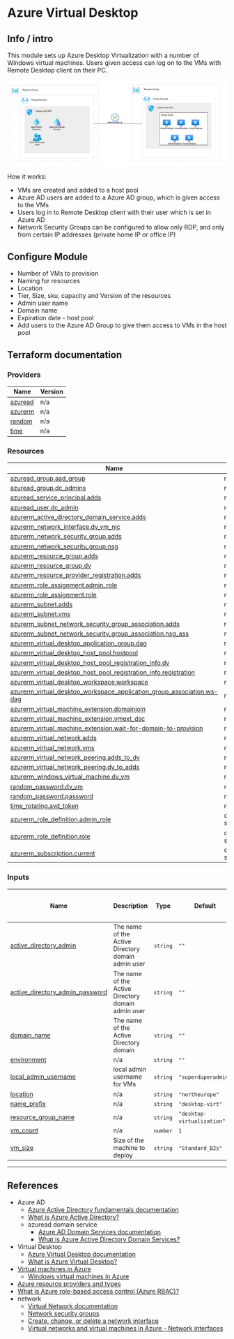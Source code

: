 # Azure Virtual Desktop



## Info / intro

This module sets up Azure Desktop Virtualization with a number of Windows virtual machines. Users given access can log on to the VMs with Remote Desktop client on their PC.

![9-virtual-desktop](/img/9-virtual-desktop.png)

How it works:

- VMs are created and added to a host pool
- Azure AD users are added to a Azure AD group, which is given access to the VMs
- Users log in to Remote Desktop client with their user which is set in Azure AD
- Network Security Groups can be configured to allow only RDP, and only from certain IP addresses (private home IP or office IP)

## Configure Module
- Number of VMs to provision
- Naming for resources 
- Location 
- Tier, Size, sku, capacity and Version of the resources
- Admin user name
- Domain name
- Expiration date - host pool
- Add users to the Azure AD Group to give them access to VMs in the host pool


## Terraform documentation 

### Providers

| Name | Version |
|------|---------|
| <a name="provider_azuread"></a> [azuread](#provider\_azuread) | n/a |
| <a name="provider_azurerm"></a> [azurerm](#provider\_azurerm) | n/a |
| <a name="provider_random"></a> [random](#provider\_random) | n/a |
| <a name="provider_time"></a> [time](#provider\_time) | n/a |



### Resources

| Name | Type |
|------|------|
| [azuread_group.aad_group](https://registry.terraform.io/providers/hashicorp/azuread/latest/docs/resources/group) | resource |
| [azuread_group.dc_admins](https://registry.terraform.io/providers/hashicorp/azuread/latest/docs/resources/group) | resource |
| [azuread_service_principal.adds](https://registry.terraform.io/providers/hashicorp/azuread/latest/docs/resources/service_principal) | resource |
| [azuread_user.dc_admin](https://registry.terraform.io/providers/hashicorp/azuread/latest/docs/resources/user) | resource |
| [azurerm_active_directory_domain_service.adds](https://registry.terraform.io/providers/hashicorp/azurerm/latest/docs/resources/active_directory_domain_service) | resource |
| [azurerm_network_interface.dv_vm_nic](https://registry.terraform.io/providers/hashicorp/azurerm/latest/docs/resources/network_interface) | resource |
| [azurerm_network_security_group.adds](https://registry.terraform.io/providers/hashicorp/azurerm/latest/docs/resources/network_security_group) | resource |
| [azurerm_network_security_group.nsg](https://registry.terraform.io/providers/hashicorp/azurerm/latest/docs/resources/network_security_group) | resource |
| [azurerm_resource_group.adds](https://registry.terraform.io/providers/hashicorp/azurerm/latest/docs/resources/resource_group) | resource |
| [azurerm_resource_group.dv](https://registry.terraform.io/providers/hashicorp/azurerm/latest/docs/resources/resource_group) | resource |
| [azurerm_resource_provider_registration.adds](https://registry.terraform.io/providers/hashicorp/azurerm/latest/docs/resources/resource_provider_registration) | resource |
| [azurerm_role_assignment.admin_role](https://registry.terraform.io/providers/hashicorp/azurerm/latest/docs/resources/role_assignment) | resource |
| [azurerm_role_assignment.role](https://registry.terraform.io/providers/hashicorp/azurerm/latest/docs/resources/role_assignment) | resource |
| [azurerm_subnet.adds](https://registry.terraform.io/providers/hashicorp/azurerm/latest/docs/resources/subnet) | resource |
| [azurerm_subnet.vms](https://registry.terraform.io/providers/hashicorp/azurerm/latest/docs/resources/subnet) | resource |
| [azurerm_subnet_network_security_group_association.adds](https://registry.terraform.io/providers/hashicorp/azurerm/latest/docs/resources/subnet_network_security_group_association) | resource |
| [azurerm_subnet_network_security_group_association.nsg_ass](https://registry.terraform.io/providers/hashicorp/azurerm/latest/docs/resources/subnet_network_security_group_association) | resource |
| [azurerm_virtual_desktop_application_group.dag](https://registry.terraform.io/providers/hashicorp/azurerm/latest/docs/resources/virtual_desktop_application_group) | resource |
| [azurerm_virtual_desktop_host_pool.hostpool](https://registry.terraform.io/providers/hashicorp/azurerm/latest/docs/resources/virtual_desktop_host_pool) | resource |
| [azurerm_virtual_desktop_host_pool_registration_info.dv](https://registry.terraform.io/providers/hashicorp/azurerm/latest/docs/resources/virtual_desktop_host_pool_registration_info) | resource |
| [azurerm_virtual_desktop_host_pool_registration_info.registration](https://registry.terraform.io/providers/hashicorp/azurerm/latest/docs/resources/virtual_desktop_host_pool_registration_info) | resource |
| [azurerm_virtual_desktop_workspace.workspace](https://registry.terraform.io/providers/hashicorp/azurerm/latest/docs/resources/virtual_desktop_workspace) | resource |
| [azurerm_virtual_desktop_workspace_application_group_association.ws-dag](https://registry.terraform.io/providers/hashicorp/azurerm/latest/docs/resources/virtual_desktop_workspace_application_group_association) | resource |
| [azurerm_virtual_machine_extension.domainjoin](https://registry.terraform.io/providers/hashicorp/azurerm/latest/docs/resources/virtual_machine_extension) | resource |
| [azurerm_virtual_machine_extension.vmext_dsc](https://registry.terraform.io/providers/hashicorp/azurerm/latest/docs/resources/virtual_machine_extension) | resource |
| [azurerm_virtual_machine_extension.wait-for-domain-to-provision](https://registry.terraform.io/providers/hashicorp/azurerm/latest/docs/resources/virtual_machine_extension) | resource |
| [azurerm_virtual_network.adds](https://registry.terraform.io/providers/hashicorp/azurerm/latest/docs/resources/virtual_network) | resource |
| [azurerm_virtual_network.vms](https://registry.terraform.io/providers/hashicorp/azurerm/latest/docs/resources/virtual_network) | resource |
| [azurerm_virtual_network_peering.adds_to_dv](https://registry.terraform.io/providers/hashicorp/azurerm/latest/docs/resources/virtual_network_peering) | resource |
| [azurerm_virtual_network_peering.dv_to_adds](https://registry.terraform.io/providers/hashicorp/azurerm/latest/docs/resources/virtual_network_peering) | resource |
| [azurerm_windows_virtual_machine.dv_vm](https://registry.terraform.io/providers/hashicorp/azurerm/latest/docs/resources/windows_virtual_machine) | resource |
| [random_password.dv_vm](https://registry.terraform.io/providers/hashicorp/random/latest/docs/resources/password) | resource |
| [random_password.password](https://registry.terraform.io/providers/hashicorp/random/latest/docs/resources/password) | resource |
| [time_rotating.avd_token](https://registry.terraform.io/providers/hashicorp/time/latest/docs/resources/rotating) | resource |
| [azurerm_role_definition.admin_role](https://registry.terraform.io/providers/hashicorp/azurerm/latest/docs/data-sources/role_definition) | data source |
| [azurerm_role_definition.role](https://registry.terraform.io/providers/hashicorp/azurerm/latest/docs/data-sources/role_definition) | data source |
| [azurerm_subscription.current](https://registry.terraform.io/providers/hashicorp/azurerm/latest/docs/data-sources/subscription) | data source |

### Inputs

| Name | Description | Type | Default | Should Default be changed? |
|------|-------------|------|---------|:--------:|
| <a name="input_active_directory_admin"></a> [active\_directory\_admin](#input\_active\_directory\_admin) | The name of the Active Directory domain admin user | `string` | `""` | yes |
| <a name="input_active_directory_admin_password"></a> [active\_directory\_admin\_password](#input\_active\_directory\_admin\_password) | The name of the Active Directory domain admin user | `string` | `""` | yes |
| <a name="input_domain_name"></a> [domain\_name](#input\_domain\_name) | The name of the Active Directory domain | `string` | `""` | yes |
| <a name="input_environment"></a> [environment](#input\_environment) | n/a | `string` | `""` | no |
| <a name="input_local_admin_username"></a> [local\_admin\_username](#input\_local\_admin\_username) | local admin username for VMs | `string` | `"superduperadmin"` | yes |
| <a name="input_location"></a> [location](#input\_location) | n/a | `string` | `"northeurope"` | no |
| <a name="input_name_prefix"></a> [name\_prefix](#input\_name\_prefix) | n/a | `string` | `"desktop-virt"` | yes |
| <a name="input_resource_group_name"></a> [resource\_group\_name](#input\_resource\_group\_name) | n/a | `string` | `"desktop-virtualization"` | yes |
| <a name="input_vm_count"></a> [vm\_count](#input\_vm\_count) | n/a | `number` | `1` | no |
| <a name="input_vm_size"></a> [vm\_size](#input\_vm\_size) | Size of the machine to deploy | `string` | `"Standard_B2s"` | no |


-----------------------------------------


## References

- Azure AD 
  - [Azure Active Directory fundamentals documentation](https://docs.microsoft.com/en-us/azure/active-directory/fundamentals/)
  - [What is Azure Active Directory?](https://docs.microsoft.com/en-us/azure/active-directory/fundamentals/active-directory-whatis)
  - azuread domain service
    - [Azure AD Domain Services documentation](https://docs.microsoft.com/en-us/azure/active-directory-domain-services/)
    - [What is Azure Active Directory Domain Services?](https://docs.microsoft.com/en-us/azure/active-directory-domain-services/overview)
- Virtual Desktop
  - [Azure Virtual Desktop documentation](https://docs.microsoft.com/en-us/azure/virtual-desktop/)
  - [What is Azure Virtual Desktop?](https://docs.microsoft.com/en-us/azure/virtual-desktop/overview)
- [Virtual machines in Azure](https://docs.microsoft.com/en-us/azure/virtual-machines/)
  - [Windows virtual machines in Azure](https://docs.microsoft.com/en-us/azure/virtual-machines/windows/overview)
- [Azure resource providers and types](https://docs.microsoft.com/en-us/azure/azure-resource-manager/management/resource-providers-and-types)
- [What is Azure role-based access control (Azure RBAC)?](https://docs.microsoft.com/en-us/azure/role-based-access-control/overview)
- network
  - [Virtual Network documentation](https://docs.microsoft.com/en-us/azure/virtual-network/)
  - [Network security groups](https://docs.microsoft.com/en-us/azure/virtual-network/network-security-groups-overview)
  - [Create, change, or delete a network interface](https://docs.microsoft.com/en-us/azure/virtual-network/virtual-network-network-interface)
  - [Virtual networks and virtual machines in Azure - Network interfaces](https://docs.microsoft.com/en-us/azure/virtual-network/network-overview)
